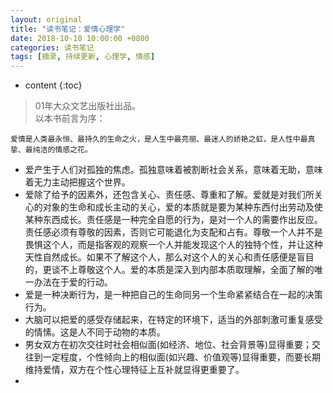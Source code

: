 ```yaml
---
layout: original
title: "读书笔记：爱情心理学"
date: 2018-10-10 10:00:00 +0800 
categories: 读书笔记
tags: [摘录, 持续更新, 心理学, 情感]
---
```

* content
{:toc}


> 01年大众文艺出版社出品。<br/>
> 以本书前言为序：

    爱情是人类最永恒、最持久的生命之火，是人生中最亮丽、最迷人的娇艳之虹，是人性中最真挚、最纯洁的情感之花。

<!-- more -->

* 爱产生于人们对孤独的焦虑。孤独意味着被割断社会关系，意味着无助，意味着无力主动把握这个世界。
* 爱除了给予的因素外，还包含关心、责任感、尊重和了解。爱就是对我们所关心的对象的生命和成长主动的关心，爱的本质就是要为某种东西付出劳动及使某种东西成长。责任感是一种完全自愿的行为，是对一个人的需要作出反应。责任感必须有尊敬的因素，否则它可能退化为支配和占有。尊敬一个人并不是畏惧这个人，而是指客观的观察一个人并能发现这个人的独特个性，并让这种天性自然成长。如果不了解这个人，那么对这个人的关心和责任感便是盲目的，更谈不上尊敬这个人。爱的本质是深入到内部本质取理解，全面了解的唯一办法在于爱的行动。
* 爱是一种决断行为，是一种把自己的生命同另一个生命紧紧结合在一起的决策行为。
* 大脑可以把爱的感受存储起来，在特定的环境下，适当的外部刺激可重复感受的情愫。这是人不同于动物的本质。
* 男女双方在初次交往时社会相似面(如经济、地位、社会背景等)显得重要；交往到一定程度，个性倾向上的相似面(如兴趣、价值观等)显得重要，而要长期维持爱情，双方在个性心理特征上互补就显得更重要了。
* 